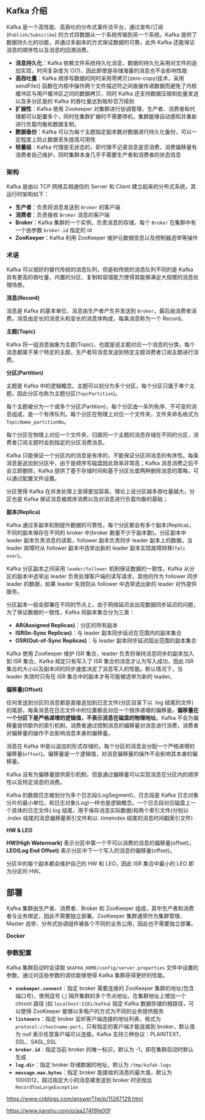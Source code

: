 ## Kafka 介绍

Kafka 是一个高性能、高吞吐的分布式事件流平台，通过发布/订阅(`Publish/Subscribe`) 的方式将数据从一个系统传输到另一个系统。Kafka 提供了数据持久化的功能，并通过多副本的方式保证数据的可靠，此外 Kafka 还能保证消息的顺序性以及消息的回溯消费。

- **消息持久化**：Kafka 依赖文件系统持久化消息，数据的持久化采用对文件的追加实现，时间复杂度为 O(1)，因此即使是存储海量的消息也不会影响性能
- **高吞吐量**：Kafka 顺序写数据的同时采用零拷贝(zero-copy)技术，采用 sendFile() 函数在内核中操作两个文件描述符之间直接传递数据而避免了内核缓冲区与用户缓冲区之间的数据拷贝，同时 Kafka 还支持数据压缩和批量发送以及多分区是的 Kafka 的吞吐量达到每秒百万级别
- **扩展性**：Kafka 使用 Zookeeper 对集群进行协调管理，生产者、消费者和代理都可以配置多个，同时在集群扩展时不需要停机，集群能够自动感知并重新进行负载均衡和数据复制。
- **数据备份**：Kafka 可以为每个主题指定副本数对数据进行持久化备份，可以一定程度上防止数据丢失提高可用性
- **轻量级**：Kafka 代理是无状态的，即代理不记录消息是否消费，消费偏移量有消费者自己维护，同时集群本身几乎不需要生产者和消费者的状态信息

### 架构

Kafka 是由以 TCP 网络互相通信的 Server 和 Client 建立起来的分布式系统，其运行时架构如下：

- **生产者**：负责将消息发送到 `Broker` 的客户端
- **消费者**：负责接收 `Broker` 消息的客户端
- **Broker**：Kafka 集群的一个实例，负责消息的存储，每个 `Broker` 在集群中有一个由参数 `broker.id` 指定的 id
- **ZooKeeper**：Kafka 利用 ZooKeeper 维护元数据信息以及控制器选举等操作

### 术语

Kafka 可以很好的替代传统的消息队列，但是和传统的消息队列不同的是 Kafka 具有更高的吞吐量，内置的分区、复制和容错能力使得其能够满足大规模的消息处理场景。

**消息(Record)**

消息是 Kafka 的基本单位，消息由生产者产生并发送到 `Broker`，最后由消费者消费。消息由定长的消息头和变长的消息体构成，每条消息称为一个 Record。

**主题(Topic)**

Kafka 将一组消息抽象为主题(Topic)，也就是说主题对应一个消息的分类，每个消息都属于某个特定的主题，生产者将消息发送到特定主题消费者订阅主题进行消费。

**分区(Partition)**

主题是 Kafka 中的逻辑概念，主题可以划分为多个分区，每个分区只属于单个主题，因此分区也称为主题分区(`TopcPartition`)。

每个主题被分为一个或多个分区(Partition)，每个分区由一系列有序、不可变的消息组成，是一个有序队列。每个分区在物理上对应一个文件夹，文件夹命名格式为 ```TopicName_partitionNo```。

每个分区在物理上对应一个文件夹，归属同一个主题的消息存储在不同的分区，消费者订阅主题时会到指定的分区消费消息。

Kafka 只能保证一个分区内的消息是有序的，不能保证分区间消息的有序性。每条消息是追加到分区中，由于是顺序写磁盘因此效率非常高；Kafka 消息消费之后不会立即删除，Kafka 提供了基于存储时间和基于分区长度两种删除消息的策略，可以通过配置文件设置。

分区使得 Kafka 在并发处理上变得更加容易，理论上说分区越多吞吐量越大，分区也是 Kafka 保证消息被顺序消费以及对消息进行负载均衡的基础；

**副本(Replica)**

Kafka 通过多副本机制提升数据的可靠性，每个分区都会有多个副本(Replica)，不同的副本保存在不同的 broker 中(broker 数量不少于副本数)。分区副本中 leader 副本负责消息的读取，follower 副本负责同步 leader 副本上的数据，当 leader 故障时从 follower 副本中选举出新的 leader 副本实现故障转移(`fali over`)。

Kafka 分区副本之间采用 `leader/follower` 机制保证数据的一致性，Kafka 从分区的副本中选举出 leader 负责处理客户端的读写请求，其他的作为 follower 同步 leader 的数据，如果 leader 失效则从 follower 中选举选出新的 leader 对外提供服务。

分区副本一般会部署在不同的节点上，由于网络延迟会出现数据同步延迟的问题，为了保证数据的一致性，Kafka 将副本集合分为三类：

- **AR(Assigned Replicas)**：分区的所有副本
- **ISR(In-Sync Replicas)**：与 leader 副本同步延迟在范围内的副本集合
- **OSR(Out-of-Sync Replicas)**：与 leader 副本同步延迟超出范围的副本集合

Kafka 使用 ZooKeeper 维护 ISR 集合，leader 负责将保持消息同步的副本加入到 ISR 集合。Kafka 规定只有写入了 ISR 集合的消息才认为写入成功，因此 ISR 集合的大小以及副本间的同步速度决定了消息写入的性能。默认情况下，当 leader 失效时只有在 ISR 集合中的副本才有可能被选举为新的 leader。

**偏移量(Offset)**

任何发送到分区的消息都是直接追加到日志文件(分区目录下以 .log 结尾的文件)的尾部，每条消息在日志文件中的位置都会对应一个按序递增的偏移量。**偏移量在一个分区下是严格递增的逻辑值，不表示消息在磁盘的物理地址**。Kafka 不会为偏移量提供额外的索引机制，消费者通过控制消息的偏移量对消息进行消费，消费者对偏移量的操作不会影响消息本身的偏移量。

消息在 Kafka 中是以追加的形式存储的，每个分区的消息会分配一个严格递增的偏移量(`offset`)。偏移量是一个逻辑值，对消息偏移量的操作不会影响其本身的偏移量。

Kafka 没有为偏移量提供索引机制，但是通过偏移量可以实现消息在分区内的顺序性以及特定消息的消费。

Kafka 的数据日志被划分为多个日志段(LogSegment)，日志段是 Kafka 日志对象分片的最小单位，和日志对象(Log)一样也是逻辑概念。一个日志段对应磁盘上一个具体的日志文件(.log 结尾，用于保存消息实际数据)和两个索引文件(分别以 .index 结尾的消息偏移量索引文件和以 .timeindex 结尾的消息时间戳索引文件)

**HW & LEO**

**HW(High Watermark)** 表示分区中第一个不可以消费的消息的偏移量(offset)，**LEO(Log End Offset)** 表示分区中下一个写入的消息的偏移量(offset)。

分区中的每个副本都会维护自己的 HW 和 LEO，因此 ISR 集合中最小的 LEO 即为分区的 HW。


## 部署

Kafka 集群由生产者、消费者、Broker 和 ZooKeeper 组成，其中生产者和消费者与业务绑定，因此不需要独立部署。ZooKeeper 集群通常作为集群管理、Master 选举、分布式协调组件被各个不同的业务公用，因此也不需要独立部署。

**Docker**

### 参数配置

Kafka 集群启动时会读取 `$KAFKA_HOME/config/server.properties` 文件中设置的参数，通过对这些参数的调优能够使得 Kafka 集群获得更好的性能。

- **`zookeeper.connect`**：指定 broker 需要连接的 ZooKeeper 集群的地址(包含端口号)，使用逗号 (,) 隔开集群的多个节点地址。在集群地址上增加一个 chroot 路径 (如 `localhost:2181/kafka`) 指定 Kafka 数据存储的根路径，可以使得 ZooKeeper 能够以多租户的方式为不同的业务提供服务
- **`listeners`**：指定 broker 监听客户端连接的地址列表，格式为 `protocol://hostname:port`，只有指定的客户端才能连接到 broker，默认值为 null 表示任意客户端可以连接。Kafka 支持三种协议：PLAINTEXT、SSL、SASL_SSL
- **`broker.id`**：指定当前 broker 的唯一标识，默认为 -1，即在集群启动时默认生成
- **`log.dir`**：指定 broker 存储数据的地址，默认为 `/tmp/kafak-logs`
- **`message.max.bytes`**：指定 broker 能接收的消息的最大值，默认为 1000012，超过指定大小的消息被发送到 broker 时会抛出 `RecordTooLargeException`

https://www.cnblogs.com/answerThe/p/11267129.html

https://www.jianshu.com/p/aa274f8fe00f